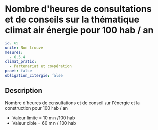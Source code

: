 # Nombre d'heures de consultations et de conseils sur la thématique climat air énergie pour 100 hab / an
```yaml
id: 65
unite: Non trouvé
mesures:
  - 6.5.4
climat_pratic:
  - Partenariat et coopération
pcaet: false
obligation_citergie: false
```
## Description
Nombre d'heures de consultations et de conseil sur l'énergie et la construction pour 100 hab / an
- Valeur limite = 10 min /100 hab
- Valeur cible = 60 min / 100 hab




